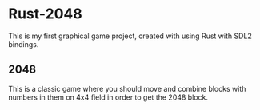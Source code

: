 # Rust-2048

This is my first graphical game project, created with using Rust with SDL2 bindings.

## 2048

This is a classic game where you should move and combine blocks with numbers in them on 4x4 field in order to get the 2048 block.
